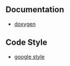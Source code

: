 ## Documentation
* [doxygen](./doxygen/doxygen.pdf)
## Code Style
* [google style](./google_style.pdf)